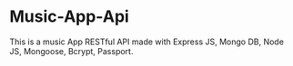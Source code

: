 # Music-App-Api
This is a music App  RESTful API made with Express JS, Mongo DB, Node JS, Mongoose, Bcrypt, Passport.
